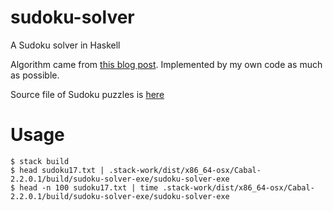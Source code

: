 # sudoku-solver
A Sudoku solver in Haskell

Algorithm came from [this blog post](https://abhinavsarkar.net/posts/fast-sudoku-solver-in-haskell-1/).
Implemented by my own code as much as possible.

Source file of Sudoku puzzles is [here](https://abhinavsarkar.net/files/sudoku17.txt.bz2)

# Usage

```shell-session
$ stack build
$ head sudoku17.txt | .stack-work/dist/x86_64-osx/Cabal-2.2.0.1/build/sudoku-solver-exe/sudoku-solver-exe
$ head -n 100 sudoku17.txt | time .stack-work/dist/x86_64-osx/Cabal-2.2.0.1/build/sudoku-solver-exe/sudoku-solver-exe
```
